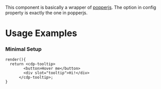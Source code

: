 This component is basically a wrapper of [popperjs](https://popper.js.org/). The option in config property is exactly the one in popperjs.

# Usage Examples

### Minimal Setup

```tsx
render(){
  return <cdp-tooltip>
        <button>Hover me</button>
        <div slot="tooltip">Hi!</div>
      </cdp-tooltip>;
}
```
